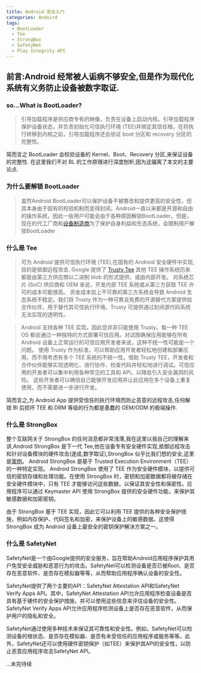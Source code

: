 ```yaml
---
title: Android 安全入门
categories: Andoird
tags:
  - BootLoader
  - Tee
  - StrongBox
  - SafetyNet
  - Play Integrity API
---
```


## 前言:Android 经常被人诟病不够安全,但是作为现代化系统有义务防止设备被数字取证.

### so...What is BootLoader?

> 引导加载程序是供应商专有的映像，负责在设备上启动内核。引导加载程序保护设备状态，并负责初始化可信执行环境 (TEE)并绑定其信任根。在将执行转移到内核之前，引导加载程序还会验证 boot 分区和 recovery 分区的完整性。

简而言之 BootLoader 会校验设备的 Kernel、Boot、Recovery 分区,来保证设备的完整性. 在这里我们不对 BL 的工作原理进行深度刨析,因为这偏离了本文的主要论点.

<!--more-->

### 为什么要解锁 BootLoader

> 虽然Android BootLoader可以保护设备不被篡改和提供更高的安全性，但其本身由于固有的校验机制而变得封闭。Android一直以来都是开源和自由的操作系统，因此一些用户可能会由于各种原因解锁BootLoader。但是，现在的代工厂商和[设备制造商](https://zh.wikipedia.org/zh-hk/%E4%BB%A3%E5%B7%A5%E7%94%9F%E4%BA%A7)为了保护自身利益和生态系统，会限制用户解锁BootLoader

### 什么是 Tee

> 可为 Android 提供可信执行环境 (TEE),在固有的 Android 安全硬件中实现,目的是抵御远程攻击.
> Google 提供了 [Trusty Tee](https://source.android.com/docs/security/features/trusty?hl=zh-cn#:~:text=Trusty%20is%20a%20secure%20Operating,run%20parallel%20to%20each%20other.)
> 其他 TEE 操作系统历来都是由第三方供应商以二进制 blob 的形式提供，或由内部开发。 对系统芯片 (SoC) 供应商和 OEM 来说，开发内部 TEE 系统或从第三方获取 TEE 许可的成本可能很高。 资金成本加上不可靠的第三方系统会导致 Android 生态系统不稳定。我们将 Trusty 作为一种可靠且免费的开源替代方案提供给合作伙伴，用于替代其可信执行环境。Trusty 可提供通过封闭源代码系统无法实现的透明性。

> Android 支持各种 TEE 实现，因此您并非只能使用 Trusty。每一种 TEE OS 都会通过一种独特的方式部署可信应用。对试图确保应用能够在所有 Android 设备上正常运行的可信应用开发者来说，这种不统一性可能是一个问题。 使用 Trusty 作为标准，可以帮助应用开发者轻松地创建和部署应用，而不用考虑有多个 TEE 系统的不统一性。借助 Trusty TEE，开发者和合作伙伴能够实现透明化、进行协作、检查代码并轻松地进行调试。可信应用的开发者可以集中利用各种常见的工具和 API，以降低引入安全漏洞的风险。 这些开发者可以确信自己能够开发应用并让此应用在多个设备上重复使用，而不需要进一步进行开发。

简而言之,为 Android App 提供受信任的执行环境而防止恶意的远程攻击,任何解锁 Bl 后损坏 TEE 和 DRM 等级的行为都是愚蠢的 OEM/ODM 的极端操作.

### 什么是 StrongBox

整个互联网关于 StrongBox 的任何消息都非常浅薄,我在这里以我自己的理解来讲,Android StrongBox 是下一代 Tee,他在设备专有安全硬件实现,抵御远程攻击和针对设备模块的硬件攻击(遂成,数字取证),StrongBox 似乎比我们想的安全,这里是[案例](https://twitter.com/EricLiu_USA/status/1599084759929745409)。
Android StrongBox 是基于 Trusted Execution Environment（TEE）的一种特定实现。
Android StrongBox 使用了 TEE 作为安全硬件模块，以提供可信的密钥存储和处理功能。在使用 StrongBox 时，密钥和加密数据都将被存储在安全硬件模块中，只有 TEE 才能够访问这些数据，以保证其安全性和保密性。应用程序可以通过 Keymaster API 使用 StrongBox 提供的安全硬件功能，来保护其敏感数据和加密密钥。

由于 StrongBox 基于 TEE 实现，因此它可以利用 TEE 提供的各种安全保护措施，例如内存保护、代码签名和加密，来保护设备上的敏感数据。这使得 StrongBox 成为 Android 设备上最安全的密钥保护解决方案之一。

### 什么是 SafetyNet

SafetyNet是一个由Google提供的安全服务，旨在帮助Android应用程序保护其用户免受安全威胁和恶意行为的攻击。SafetyNet可以检测设备是否已被Root、是否存在恶意软件、是否存在模拟器等等，从而帮助应用程序确认设备的安全性。

SafetyNet提供了两个主要的API：SafetyNet Attestation API和SafetyNet Verify Apps API。其中，SafetyNet Attestation API允许应用程序检查设备是否具有基于硬件的安全保护措施，并可以使用这些信息来评估设备的安全性。SafetyNet Verify Apps API允许应用程序检测设备上是否存在恶意软件，从而保护用户的隐私和安全。

SafetyNet通过使用多种技术来保证其可靠性和安全性。例如，SafetyNet可以检测设备的根状态、是否存在模拟器、是否有未受信任的应用程序或服务等等。此外，SafetyNet还可以使用硬件密钥保护（如TEE）来保护其API的安全性，以防止恶意应用程序攻击SafetyNet API。

...未完待续